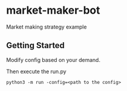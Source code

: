 # market-maker-bot
Market making strategy example

## Getting Started
Modify config based on your demand.

Then execute the run.py
```
python3 -m run -config=<path to the config>
```

